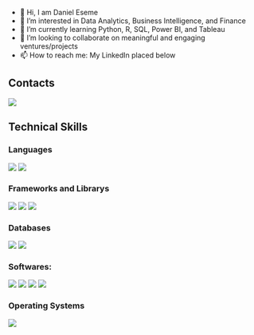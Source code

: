 - 👋 Hi, I am Daniel Eseme
- 🧠 I’m interested in Data Analytics, Business Intelligence, and Finance
- 🌱 I’m currently learning Python, R, SQL, Power BI, and Tableau
- 💞️ I’m looking to collaborate on meaningful and engaging ventures/projects
- 📫 How to reach me: My LinkedIn placed below

## Contacts
<a href="https://www.linkedin.com/in/daniel-eseme/"><img src="https://img.shields.io/badge/linkedin-%230077B5.svg?&style=for-the-badge&logo=linkedin&logoColor=white"></a>

<!---
DANIFIT/DANIFIT is a ✨ special ✨ repository because its `README.md` (this file) appears on your GitHub profile.
You can click the Preview link to take a look at your changes.
--->




## Technical Skills
### Languages
<p><img src="https://img.shields.io/badge/python-3670A0?style=for-the-badge&logo=python&logoColor=ffdd54">
<img src="https://img.shields.io/badge/R-276DC3?style=for-the-badge&logo=r&logoColor=white"></p>

### Frameworks and Librarys
<p><img src="https://img.shields.io/badge/numpy-%23013243.svg?style=for-the-badge&logo=numpy&logoColor=white">
<img src="https://img.shields.io/badge/pandas-%23150458.svg?style=for-the-badge&logo=pandas&logoColor=white">
<img src="https://img.shields.io/badge/Anaconda-%2344A833.svg?style=for-the-badge&logo=anaconda&logoColor=white">
</p>

### Databases
<p>
  <img src="https://img.shields.io/badge/mysql-%2300f.svg?style=for-the-badge&logo=mysql&logoColor=white">
  <img src="https://img.shields.io/badge/Microsoft%20SQL%20Sever-CC2927?style=for-the-badge&logo=microsoft%20sql%20server&logoColor=white">
</p>
  
### Softwares:
<p>
  <img src="https://img.shields.io/badge/pycharm-143?style=for-the-badge&logo=pycharm&logoColor=black&color=black&labelColor=green">
  <img src="https://img.shields.io/badge/Visual%20Studio%20Code-0078d7.svg?style=for-the-badge&logo=visual-studio-code&logoColor=white">
  <img src="https://img.shields.io/badge/Jupyter-F37626.svg?&style=for-the-badge&logo=Jupyter&logoColor=white">
  <img src="https://img.shields.io/badge/Power_Bi-F2C811?style=for-the-badge&logo=Power%20BI&logoColor=white"></p>

### Operating Systems
<p> 
<img src="https://img.shields.io/badge/Windows-%230078D6.svg?&style=for-the-badge&logo=windows&logoColor=white"> 
</p>
